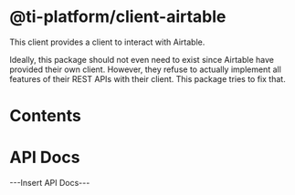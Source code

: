 # @ti-platform/client-airtable

This client provides a client to interact with Airtable.

Ideally, this package should not even need to exist since Airtable have provided their own client. However, they refuse
to actually implement all features of their REST APIs with their client. This package tries to fix that.

# Contents

# API Docs
---Insert API Docs---
